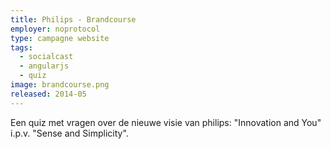 ```yaml
---
title: Philips - Brandcourse
employer: noprotocol
type: campagne website
tags:
  - socialcast
  - angularjs
  - quiz
image: brandcourse.png
released: 2014-05
---
```


Een quiz met vragen over de nieuwe visie van philips: "Innovation and You" i.p.v. "Sense and Simplicity".
